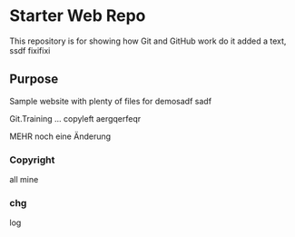 # Starter Web Repo

This repository is for showing how Git and GitHub work do it
added a text, ssdf
fixifixi

## Purpose

Sample website with plenty of files for demosadf sadf

Git.Training ... copyleft
aergqerfeqr

MEHR
noch eine Änderung

### Copyright
all mine

### chg
log
